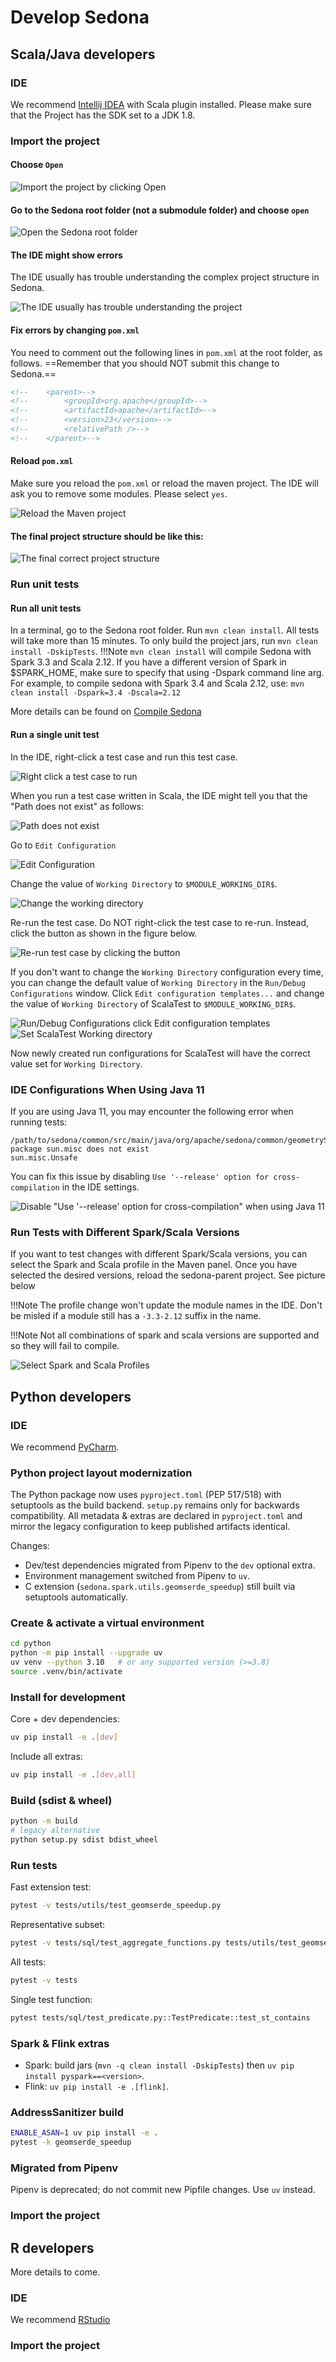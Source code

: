 <!--
 Licensed to the Apache Software Foundation (ASF) under one
 or more contributor license agreements.  See the NOTICE file
 distributed with this work for additional information
 regarding copyright ownership.  The ASF licenses this file
 to you under the Apache License, Version 2.0 (the
 "License"); you may not use this file except in compliance
 with the License.  You may obtain a copy of the License at

   http://www.apache.org/licenses/LICENSE-2.0

 Unless required by applicable law or agreed to in writing,
 software distributed under the License is distributed on an
 "AS IS" BASIS, WITHOUT WARRANTIES OR CONDITIONS OF ANY
 KIND, either express or implied.  See the License for the
 specific language governing permissions and limitations
 under the License.
 -->

# Develop Sedona

## Scala/Java developers

### IDE

We recommend [Intellij IDEA](https://www.jetbrains.com/idea/) with Scala plugin installed. Please make sure that the Project has the SDK set to a JDK 1.8.

### Import the project

#### Choose `Open`

![Import the project by clicking Open](../image/ide-java-1.png)

#### Go to the Sedona root folder (not a submodule folder) and choose `open`

![Open the Sedona root folder](../image/ide-java-2.png)

#### The IDE might show errors

The IDE usually has trouble understanding the complex project structure in Sedona.

![The IDE usually has trouble understanding the project](../image/ide-java-4.png)

#### Fix errors by changing `pom.xml`

You need to comment out the following lines in `pom.xml` at the root folder, as follows. ==Remember that you should NOT submit this change to Sedona.==

```xml
<!--    <parent>-->
<!--        <groupId>org.apache</groupId>-->
<!--        <artifactId>apache</artifactId>-->
<!--        <version>23</version>-->
<!--        <relativePath />-->
<!--    </parent>-->
```

#### Reload `pom.xml`

Make sure you reload the `pom.xml` or reload the maven project. The IDE will ask you to remove some modules. Please select `yes`.

![Reload the Maven project](../image/ide-java-5.png)

#### The final project structure should be like this:

![The final correct project structure](../image/ide-java-3.png)

### Run unit tests

#### Run all unit tests

In a terminal, go to the Sedona root folder. Run `mvn clean install`. All tests will take more than 15 minutes. To only build the project jars, run `mvn clean install -DskipTests`.
!!!Note
    `mvn clean install` will compile Sedona with Spark 3.3 and Scala 2.12. If you have a different version of Spark in $SPARK_HOME, make sure to specify that using -Dspark command line arg.
    For example, to compile sedona with Spark 3.4 and Scala 2.12, use: `mvn clean install -Dspark=3.4 -Dscala=2.12`

More details can be found on [Compile Sedona](../setup/compile.md)

#### Run a single unit test

In the IDE, right-click a test case and run this test case.

![Right click a test case to run](../image/ide-java-6.png)

When you run a test case written in Scala, the IDE might tell you that the "Path does not exist" as follows:

![Path does not exist](../image/ide-java-7.png)

Go to `Edit Configuration`

![Edit Configuration](../image/ide-java-8.png)

Change the value of `Working Directory` to `$MODULE_WORKING_DIR$`.

![Change the working directory](../image/ide-java-9.png)

Re-run the test case. Do NOT right-click the test case to re-run. Instead, click the button as shown in the figure below.

![Re-run test case by clicking the button](../image/ide-java-10.png)

If you don't want to change the `Working Directory` configuration every time, you can change the default value of `Working Directory`
in the `Run/Debug Configurations` window. Click `Edit configuration templates...` and change the value
of `Working Directory` of ScalaTest to `$MODULE_WORKING_DIR$`.

![Run/Debug Configurations click Edit configuration templates](../image/ide-java-11.png)
![Set ScalaTest Working directory](../image/ide-java-12.png)

Now newly created run configurations for ScalaTest will have the correct value set for `Working Directory`.

### IDE Configurations When Using Java 11

If you are using Java 11, you may encounter the following error when running tests:

```
/path/to/sedona/common/src/main/java/org/apache/sedona/common/geometrySerde/UnsafeGeometryBuffer.java
package sun.misc does not exist
sun.misc.Unsafe
```

You can fix this issue by disabling `Use '--release' option for cross-compilation` in the IDE settings.

![Disable "Use '--release' option for cross-compilation" when using Java 11](../image/ide-java-13.png)

### Run Tests with Different Spark/Scala Versions

If you want to test changes with different Spark/Scala versions, you can select the Spark and Scala profile in the Maven panel. Once you have selected the desired versions, reload the sedona-parent project. See picture below

!!!Note
    The profile change won't update the module names in the IDE. Don't be misled if a module still has a `-3.3-2.12` suffix in the name.

!!!Note
    Not all combinations of spark and scala versions are supported and so they will fail to compile.

![Select Spark and Scala Profiles](../image/ide-java-14.png)

## Python developers

### IDE

We recommend [PyCharm](https://www.jetbrains.com/pycharm/).

### Python project layout modernization

The Python package now uses `pyproject.toml` (PEP 517/518) with setuptools as the build backend. `setup.py` remains only for backwards compatibility. All metadata & extras are declared in `pyproject.toml` and mirror the legacy configuration to keep published artifacts identical.

Changes:
- Dev/test dependencies migrated from Pipenv to the `dev` optional extra.
- Environment management switched from Pipenv to `uv`.
- C extension (`sedona.spark.utils.geomserde_speedup`) still built via setuptools automatically.

### Create & activate a virtual environment
```bash
cd python
python -m pip install --upgrade uv
uv venv --python 3.10   # or any supported version (>=3.8)
source .venv/bin/activate
```

### Install for development
Core + dev dependencies:
```bash
uv pip install -e .[dev]
```
Include all extras:
```bash
uv pip install -e .[dev,all]
```

### Build (sdist & wheel)
```bash
python -m build
# legacy alternative
python setup.py sdist bdist_wheel
```

### Run tests
Fast extension test:
```bash
pytest -v tests/utils/test_geomserde_speedup.py
```
Representative subset:
```bash
pytest -v tests/sql/test_aggregate_functions.py tests/utils/test_geomserde_speedup.py
```
All tests:
```bash
pytest -v tests
```
Single test function:
```bash
pytest tests/sql/test_predicate.py::TestPredicate::test_st_contains
```

### Spark & Flink extras
- Spark: build jars (`mvn -q clean install -DskipTests`) then `uv pip install pyspark==<version>`.
- Flink: `uv pip install -e .[flink]`.

### AddressSanitizer build
```bash
ENABLE_ASAN=1 uv pip install -e .
pytest -k geomserde_speedup
```

### Migrated from Pipenv
Pipenv is deprecated; do not commit new Pipfile changes. Use `uv` instead.

### Import the project

## R developers

More details to come.

### IDE

We recommend [RStudio](https://posit.co/products/open-source/rstudio/)

### Import the project
